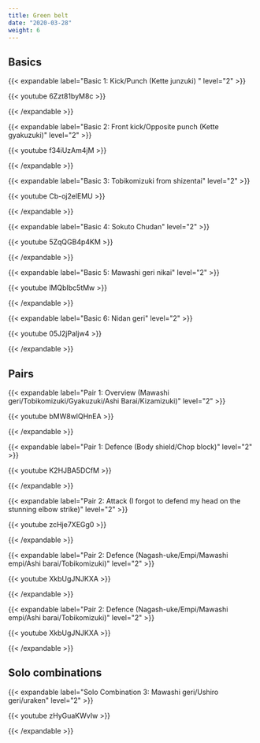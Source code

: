 ```yaml
---
title: Green belt
date: "2020-03-28"
weight: 6
---
```


## Basics

{{< expandable label="Basic 1: Kick/Punch (Kette junzuki) " level="2" >}}

{{< youtube 6Zzt81byM8c >}}

{{< /expandable >}}

{{< expandable label="Basic 2: Front kick/Opposite punch (Kette gyakuzuki)" level="2" >}}

{{< youtube f34iUzAm4jM >}}

{{< /expandable >}}

{{< expandable label="Basic 3: Tobikomizuki from shizentai" level="2" >}}

{{< youtube Cb-oj2elEMU >}}

{{< /expandable >}}

{{< expandable label="Basic 4: Sokuto Chudan" level="2" >}}

{{< youtube 5ZqQGB4p4KM >}}

{{< /expandable >}}

{{< expandable label="Basic 5: Mawashi geri nikai" level="2" >}}

{{< youtube lMQbIbc5tMw >}}

{{< /expandable >}}

{{< expandable label="Basic 6: Nidan geri" level="2" >}}

{{< youtube 05J2jPaIjw4 >}}

{{< /expandable >}}


## Pairs

{{< expandable label="Pair 1: Overview (Mawashi geri/Tobikomizuki/Gyakuzuki/Ashi Barai/Kizamizuki)" level="2" >}}

{{< youtube bMW8wlQHnEA >}}

{{< /expandable >}}

{{< expandable label="Pair 1: Defence (Body shield/Chop block)" level="2" >}}

{{< youtube K2HJBA5DCfM >}}

{{< /expandable >}}

{{< expandable label="Pair 2: Attack (I forgot to defend my head on the stunning elbow strike)" level="2" >}}

{{< youtube zcHje7XEGg0 >}}

{{< /expandable >}}

{{< expandable label="Pair 2: Defence (Nagash-uke/Empi/Mawashi empi/Ashi barai/Tobikomizuki)" level="2" >}}

{{< youtube XkbUgJNJKXA >}}

{{< /expandable >}}

{{< expandable label="Pair 2: Defence (Nagash-uke/Empi/Mawashi empi/Ashi barai/Tobikomizuki)" level="2" >}}

{{< youtube XkbUgJNJKXA >}}

{{< /expandable >}}

## Solo combinations

{{< expandable label="Solo Combination 3: Mawashi geri/Ushiro geri/uraken" level="2" >}}

{{< youtube zHyGuaKWvIw >}}

{{< /expandable >}}
